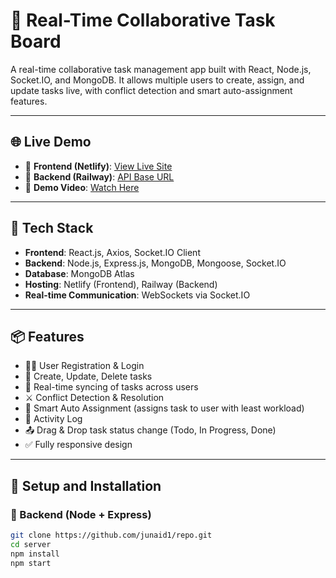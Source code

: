 # 🧠 Real-Time Collaborative Task Board

A real-time collaborative task management app built with React, Node.js, Socket.IO, and MongoDB. It allows multiple users to create, assign, and update tasks live, with conflict detection and smart auto-assignment features.

---

## 🌐 Live Demo

- 🔗 **Frontend (Netlify)**: [View Live Site](https://your-netlify-url.netlify.app)
- 🔗 **Backend (Railway)**: [API Base URL](https://your-backend-url.up.railway.app)
- 🎥 **Demo Video**: [Watch Here](https://your-demo-video-link.com)

---

## 🧰 Tech Stack

- **Frontend**: React.js, Axios, Socket.IO Client
- **Backend**: Node.js, Express.js, MongoDB, Mongoose, Socket.IO
- **Database**: MongoDB Atlas
- **Hosting**: Netlify (Frontend), Railway (Backend)
- **Real-time Communication**: WebSockets via Socket.IO

---

## 📦 Features

- 🧑‍💼 User Registration & Login
- 📝 Create, Update, Delete tasks
- 🔄 Real-time syncing of tasks across users
- ⚔️ Conflict Detection & Resolution
- 🧠 Smart Auto Assignment (assigns task to user with least workload)
- 📜 Activity Log
- 📤 Drag & Drop task status change (Todo, In Progress, Done)
- ✅ Fully responsive design

---

## 🚀 Setup and Installation

### 🔧 Backend (Node + Express)

```bash
git clone https://github.com/junaid1/repo.git
cd server
npm install
npm start
